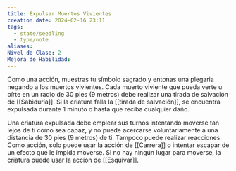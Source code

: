 ```yaml
---
title: Expulsar Muertos Vivientes
creation date: 2024-02-16 23:11
tags:
  - state/seedling
  - type/note
aliases: 
Nivel de Clase: 2
Mejora de Habilidad:
---
```

Como una acción, muestras tu símbolo sagrado y entonas una plegaria negando a los muertos
vivientes. Cada muerto viviente que pueda verte u oírte en un radio de 30 pies (9 metros) debe
realizar una tirada de salvación de [[Sabiduría]]. Si la criatura falla la [[tirada de salvación]], se encuentra
expulsada durante 1 minuto o hasta que reciba cualquier daño.

Una criatura expulsada debe emplear sus turnos intentando moverse tan lejos de ti como sea capaz, y no puede acercarse voluntariamente a una distancia de 30 pies (9 metros) de ti. Tampoco puede realizar reacciones. Como acción, solo puede usar la acción de [[Carrera]] o intentar escapar de un efecto que le impida moverse. Si no hay ningún lugar para moverse, la criatura puede usar la acción de [[Esquivar]].

